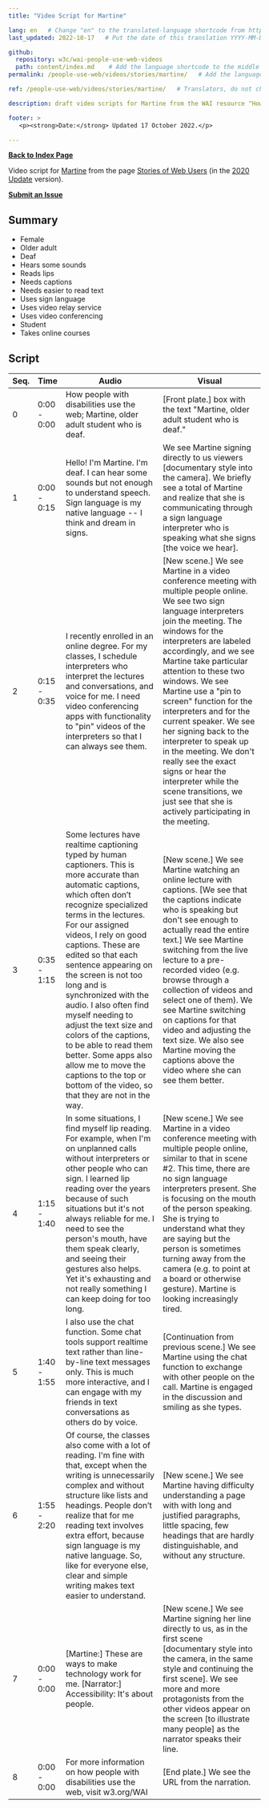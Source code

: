 ```yaml
---
title: "Video Script for Martine"

lang: en   # Change "en" to the translated-language shortcode from https://www.iana.org/assignments/language-subtag-registry/language-subtag-registry
last_updated: 2022-10-17   # Put the date of this translation YYYY-MM-DD (with month in the middle)

github:
  repository: w3c/wai-people-use-web-videos
  path: content/index.md    # Add the language shortcode to the middle of the filename, for example: content/index.fr.md
permalink: /people-use-web/videos/stories/martine/   # Add the language shortcode to the end, with no slash at end, for example: /link/to/page/fr

ref: /people-use-web/videos/stories/martine/   # Translators, do not change this

description: draft video scripts for Martine from the WAI resource "How People with Disabilities Use the Web"

footer: >
   <p><strong>Date:</strong> Updated 17 October 2022.</p>

---
```


**[Back to Index Page](../../)**

Video script for [Martine](https://deploy-preview-113--wai-people-use-web.netlify.app/people-use-web/user-stories-six/) from the page [Stories of Web Users](https://deploy-preview-113--wai-people-use-web.netlify.app/people-use-web/user-stories/) (in the [2020 Update](https://github.com/w3c/wai-people-use-web/wiki/Persona-development) version).

**[Submit an Issue](https://github.com/w3c/wai-people-use-web-videos/issues/new?title=[Martine])**

## Summary

* Female
* Older adult
* Deaf
* Hears some sounds
* Reads lips
* Needs captions
* Needs easier to read text
* Uses sign language
* Uses video relay service
* Uses video conferencing
* Student
* Takes online courses

## Script

| Seq. | Time | Audio | Visual |
| --- | --- | --- | --- |
| 0 | 0:00 - 0:00 | How people with disabilities use the web; Martine, older adult student who is deaf. | [Front plate.] box with the text "Martine, older adult student who is deaf." |
| 1 | 0:00 - 0:15 | Hello! I'm Martine. I'm deaf. I can hear some sounds but not enough to understand speech. Sign language is my native language -- I think and dream in signs. | We see Martine signing directly to us viewers [documentary style into the camera]. We briefly see a total of Martine and realize that she is communicating through a sign language interpreter who is speaking what she signs [the voice we hear]. |
| 2 | 0:15 - 0:35 | I recently enrolled in an online degree. For my classes, I schedule interpreters who interpret the lectures and conversations, and voice for me. I need video conferencing apps with functionality to "pin" videos of the interpreters so that I can always see them. | [New scene.] We see Martine in a video conference meeting with multiple people online. We see two sign language interpreters join the meeting. The windows for the interpreters are labeled accordingly, and we see Martine take particular attention to these two windows. We see Martine use a "pin to screen" function for the interpreters and for the current speaker. We see her signing back to the interpreter to speak up in the meeting. We don't really see the exact signs or hear the interpreter while the scene transitions, we just see that she is actively participating in the meeting. |
| 3 | 0:35 - 1:15 | Some lectures have realtime captioning typed by human captioners. This is more accurate than automatic captions, which often don’t recognize specialized terms in the lectures. For our assigned videos, I rely on good captions. These are edited so that each sentence appearing on the screen is not too long and is synchronized with the audio. I also often find myself needing to adjust the text size and colors of the captions, to be able to read them better. Some apps also allow me to move the captions to the top or bottom of the video, so that they are not in the way. | [New scene.] We see Martine watching an online lecture with captions. [We see that the captions indicate who is speaking but don't see enough to actually read the entire text.] We see Martine switching from the live lecture to a pre-recorded video (e.g. browse through a collection of videos and select one of them). We see Martine switching on captions for that video and adjusting the text size. We also see Martine moving the captions above the video where she can see them better. |
| 4 | 1:15 - 1:40 | In some situations, I find myself lip reading. For example, when I'm on unplanned calls without interpreters or other people who can sign. I learned lip reading over the years because of such situations but it's not always reliable for me. I need to see the person's mouth, have them speak clearly, and seeing their gestures also helps. Yet it's exhausting and not really something I can keep doing for too long. | [New scene.] We see Martine in a video conference meeting with multiple people online, similar to that in scene #2. This time, there are no sign language interpreters present. She is focusing on the mouth of the person speaking. She is trying to understand what they are saying but the person is sometimes turning away from the camera (e.g. to point at a board or otherwise gesture). Martine is looking increasingly tired. |
| 5 | 1:40 - 1:55 | I also use the chat function. Some chat tools support realtime text rather than line-by-line text messages only. This is much more interactive, and I can engage with my friends in text conversations as others do by voice. | [Continuation from previous scene.] We see Martine using the chat function to exchange with other people on the call. Martine is engaged in the discussion and smiling as she types. |
| 6 | 1:55 - 2:20 | Of course, the classes also come with a lot of reading. I'm fine with that, except when the writing is unnecessarily complex and without structure like lists and headings. People don’t realize that for me reading text involves extra effort, because sign language is my native language. So, like for everyone else, clear and simple writing makes text easier to understand. | [New scene.] We see Martine having difficulty understanding a page with with long and justified paragraphs, little spacing, few headings that are hardly distinguishable, and without any structure. |
| 7 | 0:00 - 0:00 | [Martine:] These are ways to make technology work for me. [Narrator:] Accessibility: It's about people. | [New scene.] We see Martine signing her line directly to us, as in the first scene [documentary style into the camera, in the same style and continuing the first scene]. We see more and more protagonists from the other videos appear on the screen [to illustrate many people] as the narrator speaks their line. |
| 8 | 0:00 - 0:00 | For more information on how people with disabilities use the web, visit w3.org/WAI | [End plate.] We see the URL from the narration. |

